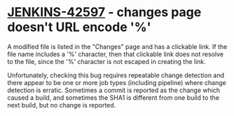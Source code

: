 # [JENKINS-42597](https://issues.jenkins.io/browse/JENKINS-42597) - changes page doesn't URL encode '%'

A modified file is listed in the "Changes" page and has a clickable
link.  If the file name includes a '%' character, then that clickable
link does not resolve to the file, since the '%' character is not
escaped in creating the link.

Unfortunately, checking this bug requires repeatable change detection
and there appear to be one or more job types (including pipeline) where
change detection is erratic.  Sometimes a commit is reported as the
change which caused a build, and sometimes the SHA1 is different from
one build to the next build, but no change is reported.
